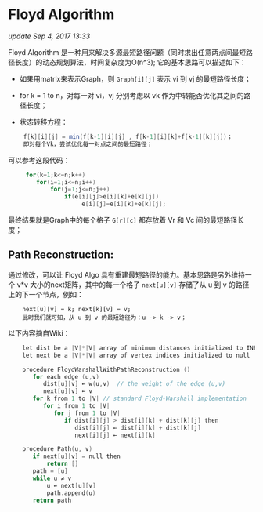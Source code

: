 # Floyd Algorithm

_update Sep 4, 2017 13:33_

Floyd Algorithm 是一种用来解决多源最短路径问题（同时求出任意两点间最短路径长度）的动态规划算法，时间复杂度为O\(n^3\); 它的基本思路可以描述如下：

* 如果用matrix来表示Graph，则 `Graph[i][j]` 表示 vi 到 vj 的最短路径长度；
* for k = 1 to n，对每一对 vi，vj 分别考虑以 vk 作为中转能否优化其之间的路径长度；
* 状态转移方程：

  ```java
   f[k][i][j] = min(f[k-1][i][j] , f[k-1][i][k]+f[k-1][k][j])；
   即对每个Vk，尝试优化每一对点之间的最短路径；
  ```

可以参考这段代码：

```java
     for(k=1;k<=n;k++)
        for(i=1;i<=n;i++)
            for(j=1;j<=n;j++)
                if(e[i][j]>e[i][k]+e[k][j])
                     e[i][j]=e[i][k]+e[k][j];
```

最终结果就是Graph中的每个格子 `G[r][c]` 都存放着 Vr 和 Vc 间的最短路径长度；

## Path Reconstruction:

通过修改，可以让 Floyd Algo 具有重建最短路径的能力。基本思路是另外维持一个 v\*v 大小的next矩阵，其中的每一个格子 `next[u][v]` 存储了从 u 到 v 的路径上的下一个节点，例如：

```text
    next[u][v] = k; next[k][v] = v;
    此时我们就可知，从 u 到 v 的最短路径为：u -> k -> v；
```

以下内容摘自Wiki：

```cpp
    let dist be a |V|*|V| array of minimum distances initialized to INF
    let next be a |V|*|V| array of vertex indices initialized to null

    procedure FloydWarshallWithPathReconstruction ()
       for each edge (u,v)
          dist[u][v] ← w(u,v)  // the weight of the edge (u,v)
          next[u][v] ← v
       for k from 1 to |V| // standard Floyd-Warshall implementation
          for i from 1 to |V|
             for j from 1 to |V|
                if dist[i][j] > dist[i][k] + dist[k][j] then
                   dist[i][j] ← dist[i][k] + dist[k][j]
                   next[i][j] ← next[i][k]

    procedure Path(u, v)
       if next[u][v] = null then
           return []
       path = [u]
       while u ≠ v
           u ← next[u][v]
           path.append(u)
       return path
```

